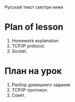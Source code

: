 Русский текст смотри ниже

# Plan of lesson <br/>
1. Homework explanation  <br/>
2. TCP/IP protocol.  <br/>
3. Socket.  <br/>

# План на урок <br/>
1. Разбор домашнего задания  <br/>
2. TCP/IP протокол.  <br/>
3. Сокет.  <br/>